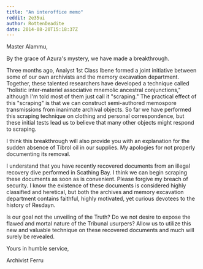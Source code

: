 ```yaml
---
title: "An interoffice memo"
reddit: 2e35ui
author: RottenDeadite
date: 2014-08-20T15:18:37Z
---
```


Master Alammu,

By the grace of Azura's mystery, we have made a breakthrough.

Three months ago, Analyst 1st Class Ibene formed a joint initiative between some of our own archivists and the memory excavation department.  Together, these talented researchers have developed a technique called "holistic inter-materiel associative mnemolic ancestral conjunctions," although I'm told most of them just call it "scraping."  The practical effect of this "scraping" is that we can construct semi-authored memospore transmissions from inanimate archival objects.  So far we have performed this scraping technique on clothing and personal correspondence, but these initial tests lead us to believe that many other objects might respond to scraping.

I think this breakthrough will also provide you with an explanation for the sudden absence of Tibrol oil in our supplies.  My apologies for not properly documenting its removal.

I understand that you have recently recovered documents from an illegal recovery dive performed in Scathing Bay.  I think we can begin scraping these documents as soon as is convenient.  Please forgive my breach of security.  I know the existence of these documents is considered highly classified and heretical, but both the archives and memory excavation department contains faithful, highly motivated, yet curious devotees to the history of Resdayn.

Is our goal not the unveiling of the Truth?  Do we not desire to expose the flawed and mortal nature of the Tribunal usurpers?  Allow us to utilize this new and valuable technique on these recovered documents and much will surely be revealed.

Yours in humble service,

Archivist Ferru
